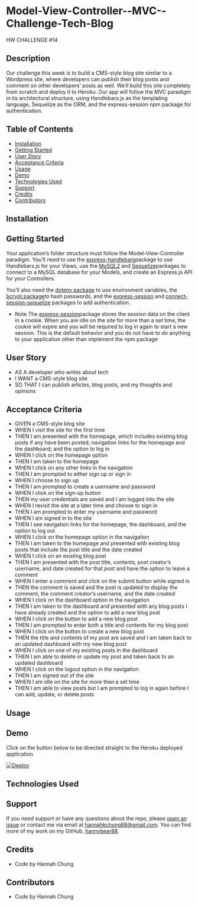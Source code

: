 # Model-View-Controller--MVC--Challenge-Tech-Blog
HW CHALLENGE #14

## Description
Our challenge this week is to build a CMS-style blog site similar to a Wordpress site, where developers can publish their blog posts and comment on other developers’ posts as well. We’ll build this site completely from scratch and deploy it to Heroku. Our app will follow the MVC paradigm in its architectural structure, using Handlebars.js as the templating language, Sequelize as the ORM, and the express-session npm package for authentication.

## Table of Contents
* [Installation](#installation)
* [Getting Started](#Getting-Started)
* [User Story](#User-Story)
* [Acceptance Criteria](#Acceptance-Criteria)
* [Usage](#Usage)
* [Demo](#Demo)
* [Technologies Used](#Technologies-Used)
* [Support](#Support)
* [Credits](#Credits)
* [Contributors](#Contributors)


## Installation

## Getting Started 
Your application’s folder structure must follow the Model-View-Controller paradigm. You’ll need to use the [express-handlebars](https://www.npmjs.com/package/express-handlebars)package to use Handlebars.js for your Views, use the [MySQL2](https://www.npmjs.com/package/mysql2) and [Sequelize](https://www.npmjs.com/package/sequelize)packages to connect to a MySQL database for your Models, and create an Express.js API for your Controllers.

You’ll also need the [dotenv package](https://www.npmjs.com/package/dotenv) to use environment variables, the [bcrypt package](https://www.npmjs.com/package/bcrypt)to hash passwords, and the [express-session](https://www.npmjs.com/package/express-session) and [connect-session-sequelize](https://www.npmjs.com/package/connect-session-sequelize) packages to add authentication.

- Note
The [express-session](https://www.npmjs.com/package/express-session)package stores the session data on the client in a cookie. When you are idle on the site for more than a set time, the cookie will expire and you will be required to log in again to start a new session. This is the default behavior and you do not have to do anything to your application other than implement the npm package

## User Story
- AS A developer who writes about tech
- I WANT a CMS-style blog site
- SO THAT I can publish articles, blog posts, and my thoughts and opinions

## Acceptance Criteria
- GIVEN a CMS-style blog site
- WHEN I visit the site for the first time
- THEN I am presented with the homepage, which includes existing blog posts if any have been posted; navigation links for the homepage and the dashboard; and the option to log in
- WHEN I click on the homepage option
- THEN I am taken to the homepage
- WHEN I click on any other links in the navigation
- THEN I am prompted to either sign up or sign in
- WHEN I choose to sign up
- THEN I am prompted to create a username and password
- WHEN I click on the sign-up button
- THEN my user credentials are saved and I am logged into the site
- WHEN I revisit the site at a later time and choose to sign in
- THEN I am prompted to enter my username and password
- WHEN I am signed in to the site
- THEN I see navigation links for the homepage, the dashboard, and the option to log out
- WHEN I click on the homepage option in the navigation
- THEN I am taken to the homepage and presented with existing blog posts that include the post title and the date created
- WHEN I click on an existing blog post
- THEN I am presented with the post title, contents, post creator’s username, and date created for that post and have the option to leave a comment
- WHEN I enter a comment and click on the submit button while signed in
- THEN the comment is saved and the post is updated to display the comment, the comment creator’s username, and the date created
- WHEN I click on the dashboard option in the navigation
- THEN I am taken to the dashboard and presented with any blog posts I have already created and the option to add a new blog post
- WHEN I click on the button to add a new blog post
- THEN I am prompted to enter both a title and contents for my blog post
- WHEN I click on the button to create a new blog post
- THEN the title and contents of my post are saved and I am taken back to an updated dashboard with my new blog post
- WHEN I click on one of my existing posts in the dashboard
- THEN I am able to delete or update my post and taken back to an updated dashboard
- WHEN I click on the logout option in the navigation
- THEN I am signed out of the site
- WHEN I am idle on the site for more than a set time
- THEN I am able to view posts but I am prompted to log in again before I can add, update, or delete posts

## Usage

## Demo

Click on the button below to be directed straight to the Heroku deployed application

[![Deploy](https://www.herokucdn.com/deploy/button.svg)](https://model-view-controller--mvc.herokuapp.com/)

## Technologies Used

## Support
If you need support or have any questions about the repo, please [open an issue](https://github.com/hannybear88/Model-View-Controller--MVC--Challenge-Tech-Blog/issues) or contact me via email at hannahkchung88@gmail.com. You can find more of my work on my GitHub, [hannybear88](https://github.com/hannybear88/).

## Credits
- Code by Hannah Chung

## Contributors
- Code by Hannah Chung